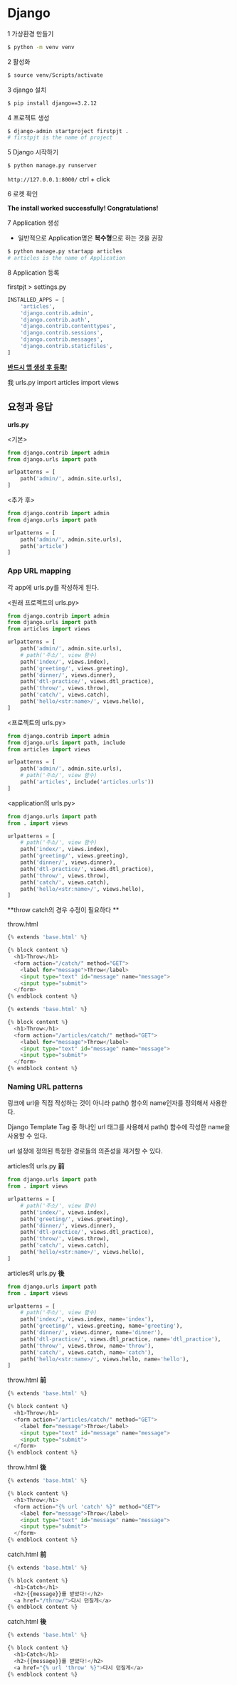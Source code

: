 # Django

1 가상환경 만들기

```bash
$ python -m venv venv
```



2 활성화

```bash
$ source venv/Scripts/activate
```



3 django 설치

```bash
$ pip install django==3.2.12
```



4 프로젝트 생성

```bash
$ django-admin startproject firstpjt .
# firstpjt is the name of project
```



5 Django 시작하기

```bash
$ python manage.py runserver
```

`http://127.0.0.1:8000/`  ctrl + click



6 로켓 확인

**The install worked successfully! Congratulations!**



7 Application 생성

* 일반적으로 Application명은 **복수형**으로 하는 것을 권장

```bash
$ python manage.py startapp articles
# articles is the name of Application
```



8 Application 등록

firstpjt > settings.py

```python
INSTALLED_APPS = [
    'articles',
    'django.contrib.admin',
    'django.contrib.auth',
    'django.contrib.contenttypes',
    'django.contrib.sessions',
    'django.contrib.messages',
    'django.contrib.staticfiles',
]
```

<u>**반드시 앱 생성 후 등록!**</u>



我 urls.py import articles import views



## 요청과 응답

**urls.py**

<기본>

```python
from django.contrib import admin
from django.urls import path

urlpatterns = [
    path('admin/', admin.site.urls),
]
```

<추가 후>

```python
from django.contrib import admin
from django.urls import path

urlpatterns = [
    path('admin/', admin.site.urls),
    path('article')
]
```



### App URL mapping

각 app에 urls.py를 작성하게 된다.

<원래 프로젝트의 urls.py>

```python
from django.contrib import admin
from django.urls import path
from articles import views

urlpatterns = [
    path('admin/', admin.site.urls),
    # path('주소/', view 함수)
    path('index/', views.index),
    path('greeting/', views.greeting),
    path('dinner/', views.dinner),
    path('dtl-practice/', views.dtl_practice),
    path('throw/', views.throw),
    path('catch/', views.catch),
    path('hello/<str:name>/', views.hello),
]
```

<프로젝트의 urls.py>

```python
from django.contrib import admin
from django.urls import path, include
from articles import views

urlpatterns = [
    path('admin/', admin.site.urls),
    # path('주소/', view 함수)
    path('articles', include('articles.urls'))
]
```

<application의 urls.py>

```python
from django.urls import path
from . import views

urlpatterns = [
    # path('주소/', view 함수)
    path('index/', views.index),
    path('greeting/', views.greeting),
    path('dinner/', views.dinner),
    path('dtl-practice/', views.dtl_practice),
    path('throw/', views.throw),
    path('catch/', views.catch),
    path('hello/<str:name>/', views.hello),
]
```

**throw catch의 경우 수정이 필요하다 **

throw.html

```python
{% extends 'base.html' %}

{% block content %}
  <h1>Throw</h1>
  <form action="/catch/" method="GET">
    <label for="message">Throw</label>
    <input type="text" id="message" name="message">
    <input type="submit">
  </form>
{% endblock content %}
```

```python
{% extends 'base.html' %}

{% block content %}
  <h1>Throw</h1>
  <form action="/articles/catch/" method="GET">
    <label for="message">Throw</label>
    <input type="text" id="message" name="message">
    <input type="submit">
  </form>
{% endblock content %}
```



### Naming URL patterns

링크에 url을 직접 작성하는 것이 아니라 path() 함수의 name인자를 정의해서 사용한다.

Django Template Tag 중 하나인 url 태그를 사용해서 path() 함수에 작성한 name을 사용할 수 있다.

url 설정에 정의된 특정한 경로들의 의존성을 제거할 수 있다.

articles의 urls.py **前**

```python
from django.urls import path
from . import views

urlpatterns = [
    # path('주소/', view 함수)
    path('index/', views.index),
    path('greeting/', views.greeting),
    path('dinner/', views.dinner),
    path('dtl-practice/', views.dtl_practice),
    path('throw/', views.throw),
    path('catch/', views.catch),
    path('hello/<str:name>/', views.hello),
]
```



articles의 urls.py **後**

```python
from django.urls import path
from . import views

urlpatterns = [
    # path('주소/', view 함수)
    path('index/', views.index, name='index'),
    path('greeting/', views.greeting, name='greeting'),
    path('dinner/', views.dinner, name='dinner'),
    path('dtl-practice/', views.dtl_practice, name='dtl_practice'),
    path('throw/', views.throw, name='throw'),
    path('catch/', views.catch, name='catch'),
    path('hello/<str:name>/', views.hello, name='hello'),
]
```



throw.html **前**

```python
{% extends 'base.html' %}

{% block content %}
  <h1>Throw</h1>
  <form action="/articles/catch/" method="GET">
    <label for="message">Throw</label>
    <input type="text" id="message" name="message">
    <input type="submit">
  </form>
{% endblock content %}
```

throw.html **後**

```python
{% extends 'base.html' %}

{% block content %}
  <h1>Throw</h1>
  <form action="{% url 'catch' %}" method="GET">
    <label for="message">Throw</label>
    <input type="text" id="message" name="message">
    <input type="submit">
  </form>
{% endblock content %}
```



catch.html **前**

```python
{% extends 'base.html' %}

{% block content %}
  <h1>Catch</h1>
  <h2>{{message}}를 받았다!</h2>
  <a href="/throw/">다시 던질게</a>
{% endblock content %}
```

catch.html **後**

```python
{% extends 'base.html' %}

{% block content %}
  <h1>Catch</h1>
  <h2>{{message}}를 받았다!</h2>
  <a href="{% url 'throw' %}">다시 던질게</a>
{% endblock content %}
```
